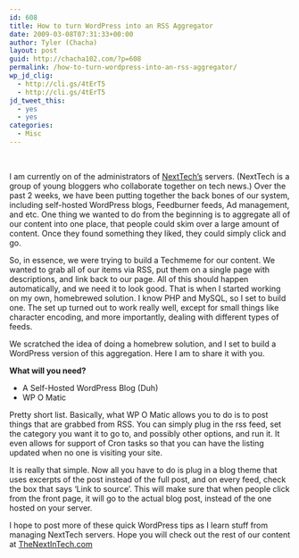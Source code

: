 ```yaml
---
id: 608
title: How to turn WordPress into an RSS Aggregator
date: 2009-03-08T07:31:33+00:00
author: Tyler (Chacha)
layout: post
guid: http://chacha102.com/?p=608
permalink: /how-to-turn-wordpress-into-an-rss-aggregator/
wp_jd_clig:
  - http://cli.gs/4tErT5
  - http://cli.gs/4tErT5
jd_tweet_this:
  - yes
  - yes
categories:
  - Misc
---
```

 

I am currently on of the administrators of <a href="http://thenextintech.com/" target="_blank">NextTech’s</a> servers. (NextTech is a group of young bloggers who collaborate together on tech news.) Over the past 2 weeks, we have been putting together the back bones of our system, including self-hosted WordPress blogs, Feedburner feeds, Ad management, and etc. One thing we wanted to do from the beginning is to aggregate all of our content into one place, that people could skim over a large amount of content. Once they found something they liked, they could simply click and go. <!--more-->

So, in essence, we were trying to build a Techmeme for our content. We wanted to grab all of our items via RSS, put them on a single page with descriptions, and link back to our page. All of this should happen automatically, and we need it to look good. That is when I started working on my own, homebrewed solution. I know PHP and MySQL, so I set to build one. The set up turned out to work really well, except for small things like character encoding, and more importantly, dealing with different types of feeds.

We scratched the idea of doing a homebrew solution, and I set to build a WordPress version of this aggregation. Here I am to share it with you.

**What will you need?**

  * A Self-Hosted WordPress Blog (Duh) 
  * WP O Matic

Pretty short list. Basically, what WP O Matic allows you to do is to post things that are grabbed from RSS. You can simply plug in the rss feed, set the category you want it to go to, and possibly other options, and run it. It even allows for support of Cron tasks so that you can have the listing updated when no one is visiting your site.

It is really that simple. Now all you have to do is plug in a blog theme that uses excerpts of the post instead of the full post, and on every feed, check the box that says ‘Link to source’. This will make sure that when people click from the front page, it will go to the actual blog post, instead of the one hosted on your server.

I hope to post more of these quick WordPress tips as I learn stuff from managing NextTech servers. Hope you will check out the rest of our content at <a href="http://thenextintech.com/" target="_blank">TheNextInTech.com</a>